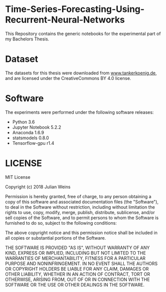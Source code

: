 # Time-Series-Forecasting-Using-Recurrent-Neural-Networks

This Repository contains the generic notebooks for the experimental part of my Bachelors Thesis.



# Dataset

The datasets for this thesis were downloaded from www.tankerkoenig.de, and are licensed under the CreativeCommons BY 4.0 license. 


# Software

The experiments were performed under the following software releases:

- Python 3.6
- Jupyter Notebook 5.2.2
- Anaconda 1.6.9
- statsmodels 0.8.0
- Tensorflow-gpu r1.4

# LICENSE

MIT License

Copyright (c) 2018 Julian Weins

Permission is hereby granted, free of charge, to any person obtaining a copy
of this software and associated documentation files (the "Software"), to deal
in the Software without restriction, including without limitation the rights
to use, copy, modify, merge, publish, distribute, sublicense, and/or sell
copies of the Software, and to permit persons to whom the Software is
furnished to do so, subject to the following conditions:

The above copyright notice and this permission notice shall be included in all
copies or substantial portions of the Software.

THE SOFTWARE IS PROVIDED "AS IS", WITHOUT WARRANTY OF ANY KIND, EXPRESS OR
IMPLIED, INCLUDING BUT NOT LIMITED TO THE WARRANTIES OF MERCHANTABILITY,
FITNESS FOR A PARTICULAR PURPOSE AND NONINFRINGEMENT. IN NO EVENT SHALL THE
AUTHORS OR COPYRIGHT HOLDERS BE LIABLE FOR ANY CLAIM, DAMAGES OR OTHER
LIABILITY, WHETHER IN AN ACTION OF CONTRACT, TORT OR OTHERWISE, ARISING FROM,
OUT OF OR IN CONNECTION WITH THE SOFTWARE OR THE USE OR OTHER DEALINGS IN THE
SOFTWARE.
